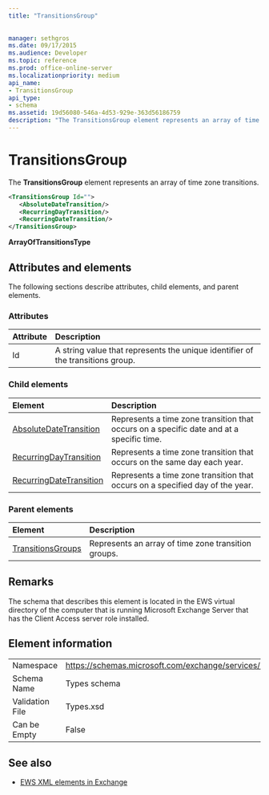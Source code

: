 ```yaml
---
title: "TransitionsGroup"
 
 
manager: sethgros
ms.date: 09/17/2015
ms.audience: Developer
ms.topic: reference
ms.prod: office-online-server
ms.localizationpriority: medium
api_name:
- TransitionsGroup
api_type:
- schema
ms.assetid: 19d56080-546a-4d53-929e-363d56186759
description: "The TransitionsGroup element represents an array of time zone transitions."
---
```


# TransitionsGroup

The **TransitionsGroup** element represents an array of time zone transitions. 
  
```xml
<TransitionsGroup Id="">
   <AbsoluteDateTransition/>
   <RecurringDayTransition/>
   <RecurringDateTransition/>
</TransitionsGroup>
```

 **ArrayOfTransitionsType**
## Attributes and elements

The following sections describe attributes, child elements, and parent elements.
  
### Attributes

|**Attribute**|**Description**|
|:-----|:-----|
|Id  <br/> |A string value that represents the unique identifier of the transitions group.  <br/> |
   
### Child elements

|**Element**|**Description**|
|:-----|:-----|
|[AbsoluteDateTransition](absolutedatetransition.md) <br/> |Represents a time zone transition that occurs on a specific date and at a specific time.  <br/> |
|[RecurringDayTransition](recurringdaytransition.md) <br/> |Represents a time zone transition that occurs on the same day each year.  <br/> |
|[RecurringDateTransition](recurringdatetransition.md) <br/> |Represents a time zone transition that occurs on a specified day of the year.  <br/> |
   
### Parent elements

|**Element**|**Description**|
|:-----|:-----|
|[TransitionsGroups](transitionsgroups.md) <br/> |Represents an array of time zone transition groups.  <br/> |
   
## Remarks

The schema that describes this element is located in the EWS virtual directory of the computer that is running Microsoft Exchange Server that has the Client Access server role installed.
  
## Element information

|||
|:-----|:-----|
|Namespace  <br/> |https://schemas.microsoft.com/exchange/services/2006/types  <br/> |
|Schema Name  <br/> |Types schema  <br/> |
|Validation File  <br/> |Types.xsd  <br/> |
|Can be Empty  <br/> |False  <br/> |
   
## See also



- [EWS XML elements in Exchange](ews-xml-elements-in-exchange.md)

